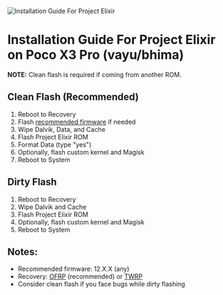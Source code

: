 ![Installation Guide For Project Elixir](https://i.imgur.com/3UmK6nS.png "Installation")

# Installation Guide For Project Elixir on Poco X3 Pro (vayu/bhima)

**NOTE:** Clean flash is required if coming from another ROM.

## Clean Flash (Recommended)
1. Reboot to Recovery
2. Flash [recommended firmware](https://xiaomifirmwareupdater.com/firmware/vayu/) if needed
3. Wipe Dalvik, Data, and Cache
4. Flash Project Elixir ROM
5. Format Data (type "yes")
6. Optionally, flash custom kernel and Magisk
7. Reboot to System

## Dirty Flash
1. Reboot to Recovery
2. Wipe Dalvik and Cache
3. Flash Project Elixir ROM
4. Optionally, flash custom kernel and Magisk
5. Reboot to System

## Notes:
- Recommended firmware: 12.X.X (any)
- Recovery: [OFRP](https://orangefox.download/device/vayu) (recommended) or [TWRP](https://eu.dl.twrp.me/vayu/)
- Consider clean flash if you face bugs while dirty flashing
